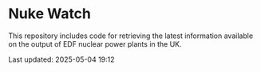 # Nuke Watch

This repository includes code for retrieving the latest information available on the output of EDF nuclear power plants in the UK.

Last updated: 2025-05-04 19:12